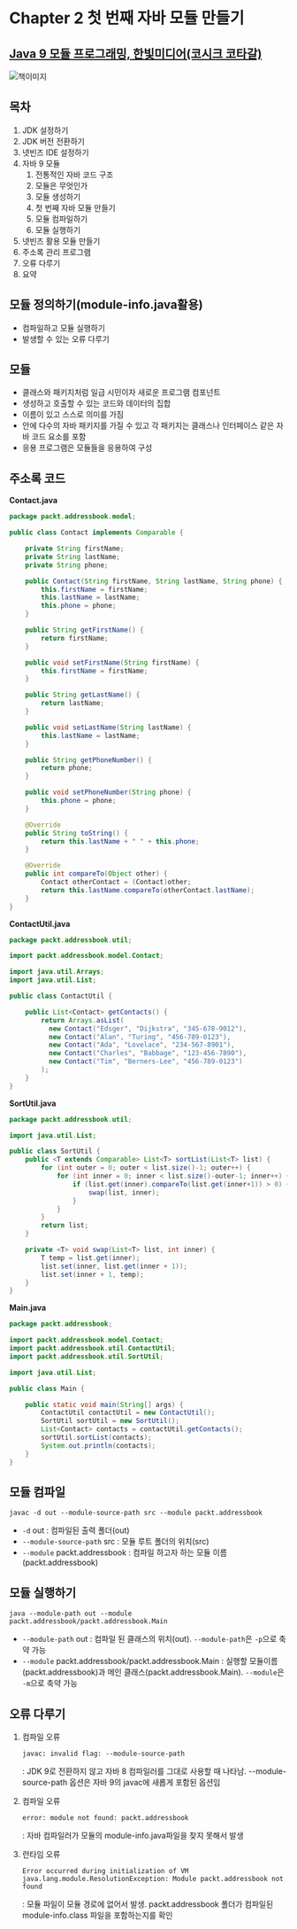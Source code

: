 # Chapter 2 첫 번째 자바 모듈 만들기

## [Java 9 모듈 프로그래밍, 한빛미디어(코시크 코타갈)](http://www.hanbit.co.kr/store/books/look.php?p_code=B7608640342)
![책이미지](book-image.jpg)

## 목차
1. JDK 설정하기
2. JDK 버전 전환하기
3. 넷빈즈 IDE 설정하기
4. 자바 9 모듈
    1. 전통적인 자바 코드 구조
    2. 모듈은 무엇인가
    3. 모듈 생성하기
    4. 첫 번째 자바 모듈 만들기
    5. 모듈 컴파일하기
    6. 모듈 실행하기
5. 넷빈즈 활용 모듈 만들기
6. 주소록 관리 프로그램
7. 오류 다루기
8. 요약

## 모듈 정의하기(module-info.java활용)
- 컴파일하고 모듈 실행하기
- 발생할 수 있는 오류 다루기

## 모듈
- 클래스와 패키지처럼 일급 시민이자 새로운 프로그램 컴포넌트
- 생성하고 호출할 수 있는 코드와 데이터의 집합
- 이름이 있고 스스로 의미를 가짐
- 안에 다수의 자바 패키지를 가질 수 있고 각 패키지는 클래스나 인터페이스 같은 자바 코드 요소를 포함
- 응용 프로그램은 모듈들을 응용하여 구성

## 주소록 코드
**Contact.java**
```java
package packt.addressbook.model;

public class Contact implements Comparable {

    private String firstName;
    private String lastName;
    private String phone;

    public Contact(String firstName, String lastName, String phone) {
        this.firstName = firstName;
        this.lastName = lastName;
        this.phone = phone;
    }

    public String getFirstName() {
        return firstName;
    }

    public void setFirstName(String firstName) {
        this.firstName = firstName;
    }

    public String getLastName() {
        return lastName;
    }

    public void setLastName(String lastName) {
        this.lastName = lastName;
    }

    public String getPhoneNumber() {
        return phone;
    }

    public void setPhoneNumber(String phone) {
        this.phone = phone;
    }

    @Override
    public String toString() {
        return this.lastName + " " + this.phone;
    }

    @Override
    public int compareTo(Object other) {
        Contact otherContact = (Contact)other;
        return this.lastName.compareTo(otherContact.lastName);
    }
}
```

**ContactUtil.java**
```java
package packt.addressbook.util;

import packt.addressbook.model.Contact;

import java.util.Arrays;
import java.util.List;

public class ContactUtil {

    public List<Contact> getContacts() {
        return Arrays.asList(
          new Contact("Edsger", "Dijkstra", "345-678-9012"),
          new Contact("Alan", "Turing", "456-789-0123"),
          new Contact("Ada", "Lovelace", "234-567-8901"),
          new Contact("Charles", "Babbage", "123-456-7890"),
          new Contact("Tim", "Berners-Lee", "456-789-0123")
        );
    }
}
```

**SortUtil.java**
```java
package packt.addressbook.util;

import java.util.List;

public class SortUtil {
    public <T extends Comparable> List<T> sortList(List<T> list) {
        for (int outer = 0; outer < list.size()-1; outer++) {
            for (int inner = 0; inner < list.size()-outer-1; inner++) {
                if (list.get(inner).compareTo(list.get(inner+1)) > 0) {
                    swap(list, inner);
                }
            }
        }
        return list;
    }

    private <T> void swap(List<T> list, int inner) {
        T temp = list.get(inner);
        list.set(inner, list.get(inner + 1));
        list.set(inner + 1, temp);
    }
}
```

**Main.java**
```java
package packt.addressbook;

import packt.addressbook.model.Contact;
import packt.addressbook.util.ContactUtil;
import packt.addressbook.util.SortUtil;

import java.util.List;

public class Main {

    public static void main(String[] args) {
        ContactUtil contactUtil = new ContactUtil();
        SortUtil sortUtil = new SortUtil();
        List<Contact> contacts = contactUtil.getContacts();
        sortUtil.sortList(contacts);
        System.out.println(contacts);
    }
}
```


## 모듈 컴파일
```
javac -d out --module-source-path src --module packt.addressbook
```
- `-d` out : 컴파일된 출력 폴더(out)
- `--module-source-path` src : 모듈 루트 폴더의 위치(src)
- `--module` packt.addressbook : 컴파일 하고자 하는 모듈 이름(packt.addressbook)

## 모듈 실행하기
```
java --module-path out --module packt.addressbook/packt.addressbook.Main
```
- `--module-path` out : 컴파일 된 클래스의 위치(out). `--module-path`은 `-p`으로 축약 가능
- `--module` packt.addressbook/packt.addressbook.Main : 실행할 모듈이름(packt.addressbook)과 메인 클래스(packt.addressbook.Main). `--module`은 `-m`으로 축약 가능

## 오류 다루기
1. 컴파일 오류

    `javac: invalid flag: --module-source-path`
    
    : JDK 9로 전환하지 않고 자바 8 컴파일러를 그대로 사용할 때 나타남. --module-source-path 옵션은 자바 9의 javac에 새롭게 포함된 옵션임
2. 컴파일 오류

    `error: module not found: packt.addressbook`

    : 자바 컴파일러가 모듈의 module-info.java파일을 찾지 못해서 발생
3. 런타임 오류

    ```
    Error occurred during initialization of VM
    java.lang.module.ResolutionException: Module packt.addressbook not found
    ```

    : 모듈 파일이 모듈 경로에 없어서 발생. packt.addressbook 폴더가 컴파일된 module-info.class 파일을 포함하는지를 확인
